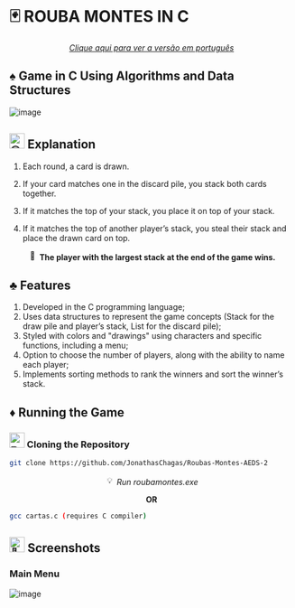 # 🃏 ROUBA MONTES IN C

<p align="center">
  <i>
    <a href="https://github.com/JonathasChagas/JonathasChagas/blob/main/README-pt.md](https://github.com/JonathasChagas/Roubas-Montes-AEDS-2/blob/main/README.md"> Clique aqui para ver a versão em português</a>
  </i>
</p>

## ♠ Game in C Using Algorithms and Data Structures

![image](https://github.com/Jonathas78/Roubas-Montes-AEDS-2/assets/154541233/c61d87fa-97ef-4521-8071-f57b7a03f518)

## <img src="https://fonts.gstatic.com/s/e/notoemoji/latest/1f913/512.gif" alt="🤓" width="27px"> Explanation
  1. Each round, a card is drawn.
  
  2. If your card matches one in the discard pile, you stack both cards together. 
  
  3. If it matches the top of your stack, you place it on top of your stack. 
  
  4. If it matches the top of another player’s stack, you steal their stack and place the drawn card on top.
  
  <p align="center">
    <img src="https://fonts.gstatic.com/s/e/notoemoji/latest/1f389/512.gif" alt="🎉" width="17px"> 
    <b>The player with the largest stack at the end of the game wins.</b>
  </p>

## ♣ Features
  1. Developed in the C programming language;
  2. Uses data structures to represent the game concepts (Stack for the draw pile and player’s stack, List for the discard pile);
  3. Styled with colors and "drawings" using characters and specific functions, including a menu;
  4. Option to choose the number of players, along with the ability to name each player;
  6. Implements sorting methods to rank the winners and sort the winner’s stack.

## ♦ Running the Game

### <img src="https://fonts.gstatic.com/s/e/notoemoji/latest/270f_fe0f/512.gif" alt="✏" width="27px"> Cloning the Repository
```bash
git clone https://github.com/JonathasChagas/Roubas-Montes-AEDS-2
```

<p align="center">
  <img src="https://fonts.gstatic.com/s/e/notoemoji/latest/1f4a1/512.gif" alt="💡" width="17px">
  <i> Run roubamontes.exe</i>
</p>

<p align="center"><b>OR</b></p>


```bash
gcc cartas.c (requires C compiler)
```

## <img src="https://fonts.gstatic.com/s/e/notoemoji/latest/1f4f8/512.gif" alt="📸" width="27px"> Screenshots

### Main Menu
![image](https://github.com/user-attachments/assets/029e589c-b2b4-4ddf-b695-096c0a040267)

